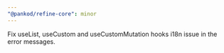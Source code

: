 ```yaml
---
"@pankod/refine-core": minor
---
```


Fix useList, useCustom and useCustomMutation hooks i18n issue in the error messages.
